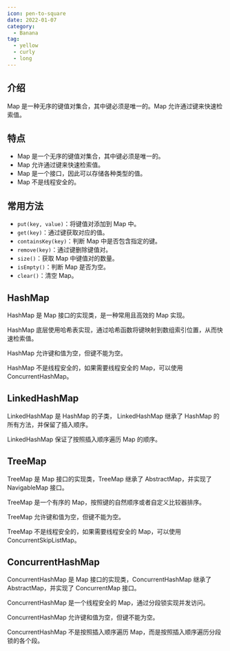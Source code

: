 ```yaml
---
icon: pen-to-square
date: 2022-01-07
category:
  - Banana
tag:
  - yellow
  - curly
  - long
---
```


## 介绍

Map 是一种无序的键值对集合，其中键必须是唯一的。Map 允许通过键来快速检索值。

## 特点

- Map 是一个无序的键值对集合，其中键必须是唯一的。
- Map 允许通过键来快速检索值。
- Map 是一个接口，因此可以存储各种类型的值。
- Map 不是线程安全的。

## 常用方法

- `put(key, value)`：将键值对添加到 Map 中。
- `get(key)`：通过键获取对应的值。
- `containsKey(key)`：判断 Map 中是否包含指定的键。
- `remove(key)`：通过键删除键值对。
- `size()`：获取 Map 中键值对的数量。
- `isEmpty()`：判断 Map 是否为空。
- `clear()`：清空 Map。


## HashMap

HashMap 是 Map 接口的实现类，是一种常用且高效的 Map 实现。

HashMap 底层使用哈希表实现，通过哈希函数将键映射到数组索引位置，从而快速检索值。

HashMap 允许键和值为空，但键不能为空。

HashMap 不是线程安全的，如果需要线程安全的 Map，可以使用 ConcurrentHashMap。   
## LinkedHashMap

LinkedHashMap 是 HashMap 的子类， LinkedHashMap 继承了 HashMap 的所有方法，并保留了插入顺序。

LinkedHashMap 保证了按照插入顺序遍历 Map 的顺序。

## TreeMap

TreeMap 是 Map 接口的实现类，TreeMap 继承了 AbstractMap，并实现了 NavigableMap 接口。

TreeMap 是一个有序的 Map，按照键的自然顺序或者自定义比较器排序。

TreeMap 允许键和值为空，但键不能为空。

TreeMap 不是线程安全的，如果需要线程安全的 Map，可以使用 ConcurrentSkipListMap。

## ConcurrentHashMap

ConcurrentHashMap 是 Map 接口的实现类，ConcurrentHashMap 继承了 AbstractMap，并实现了 ConcurrentMap 接口。

ConcurrentHashMap 是一个线程安全的 Map，通过分段锁实现并发访问。

ConcurrentHashMap 允许键和值为空，但键不能为空。

ConcurrentHashMap 不是按照插入顺序遍历 Map，而是按照插入顺序遍历分段锁的各个段。 


